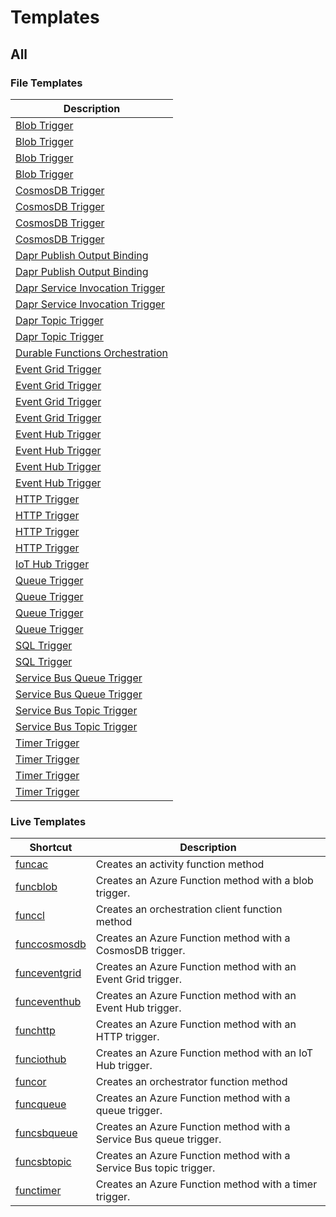 # Templates

## All

### File Templates

| Description                                                                                         |
|-----------------------------------------------------------------------------------------------------|
| [Blob Trigger](File/CSharp/DefaultWorker/CS_Blob_Trigger.md)                                        |
| [Blob Trigger](File/CSharp/IsolatedWorker/CS_Blob_Trigger.md)                                       |
| [Blob Trigger](File/FSharp/DefaultWorker/FS_Blob_Trigger.md)                                        |
| [Blob Trigger](File/FSharp/IsolatedWorker/FS_Blob_Trigger.md)                                       |
| [CosmosDB Trigger](File/CSharp/DefaultWorker/CS_CosmosDB_Trigger.md)                                |
| [CosmosDB Trigger](File/CSharp/IsolatedWorker/CS_CosmosDB_Trigger.md)                               |
| [CosmosDB Trigger](File/FSharp/DefaultWorker/FS_CosmosDB_Trigger.md)                                |
| [CosmosDB Trigger](File/FSharp/IsolatedWorker/FS_CosmosDB_Trigger.md)                               |
| [Dapr Publish Output Binding](File/CSharp/DefaultWorker/CS_Dapr_Publish_Output_Binding.md)          |
| [Dapr Publish Output Binding](File/CSharp/IsolatedWorker/CS_Dapr_Publish_Output_Binding.md)         |
| [Dapr Service Invocation Trigger](File/CSharp/DefaultWorker/CS_Dapr_Service_Invocation_Trigger.md)  |
| [Dapr Service Invocation Trigger](File/CSharp/IsolatedWorker/CS_Dapr_Service_Invocation_Trigger.md) |
| [Dapr Topic Trigger](File/CSharp/DefaultWorker/CS_Dapr_Topic_Trigger.md)                            |
| [Dapr Topic Trigger](File/CSharp/IsolatedWorker/CS_Dapr_Topic_Trigger.md)                           |
| [Durable Functions Orchestration](File/CSharp/DefaultWorker/CS_Durable_Functions_Orchestration.md)  |
| [Event Grid Trigger](File/CSharp/DefaultWorker/CS_Event_Grid_Trigger.md)                            |
| [Event Grid Trigger](File/CSharp/IsolatedWorker/CS_Event_Grid_Trigger.md)                           |
| [Event Grid Trigger](File/FSharp/DefaultWorker/FS_Event_Grid_Trigger.md)                            |
| [Event Grid Trigger](File/FSharp/IsolatedWorker/FS_Event_Grid_Trigger.md)                           |
| [Event Hub Trigger](File/CSharp/DefaultWorker/CS_Event_Hub_Trigger.md)                              |
| [Event Hub Trigger](File/CSharp/IsolatedWorker/CS_Event_Hub_Trigger.md)                             |
| [Event Hub Trigger](File/FSharp/DefaultWorker/FS_Event_Hub_Trigger.md)                              |
| [Event Hub Trigger](File/FSharp/IsolatedWorker/FS_Event_Hub_Trigger.md)                             |
| [HTTP Trigger](File/CSharp/DefaultWorker/CS_HTTP_Trigger.md)                                        |
| [HTTP Trigger](File/CSharp/IsolatedWorker/CS_HTTP_Trigger.md)                                       |
| [HTTP Trigger](File/FSharp/DefaultWorker/FS_HTTP_Trigger.md)                                        |
| [HTTP Trigger](File/FSharp/IsolatedWorker/FS_HTTP_Trigger.md)                                       |
| [IoT Hub Trigger](File/CSharp/DefaultWorker/CS_IoT_Hub_Trigger.md)                                  |
| [Queue Trigger](File/CSharp/DefaultWorker/CS_Queue_Trigger.md)                                      |
| [Queue Trigger](File/CSharp/IsolatedWorker/CS_Queue_Trigger.md)                                     |
| [Queue Trigger](File/FSharp/DefaultWorker/FS_Queue_Trigger.md)                                      |
| [Queue Trigger](File/FSharp/IsolatedWorker/FS_Queue_Trigger.md)                                     |
| [SQL Trigger](File/CSharp/DefaultWorker/CS_SQL_Trigger.md)                                          |
| [SQL Trigger](File/CSharp/IsolatedWorker/CS_SQL_Trigger.md)                                         |
| [Service Bus Queue Trigger](File/CSharp/DefaultWorker/CS_Service_Bus_Queue_Trigger.md)              |
| [Service Bus Queue Trigger](File/CSharp/IsolatedWorker/CS_Service_Bus_Queue_Trigger.md)             |
| [Service Bus Topic Trigger](File/CSharp/DefaultWorker/CS_Service_Bus_Topic_Trigger.md)              |
| [Service Bus Topic Trigger](File/CSharp/IsolatedWorker/CS_Service_Bus_Topic_Trigger.md)             |
| [Timer Trigger](File/CSharp/DefaultWorker/CS_Timer_Trigger.md)                                      |
| [Timer Trigger](File/CSharp/IsolatedWorker/CS_Timer_Trigger.md)                                     |
| [Timer Trigger](File/FSharp/DefaultWorker/FS_Timer_Trigger.md)                                      |
| [Timer Trigger](File/FSharp/IsolatedWorker/FS_Timer_Trigger.md)                                     |


### Live Templates

| Shortcut                                             | Description                                                        |
|------------------------------------------------------|--------------------------------------------------------------------|
| [funcac](Live/DefaultWorker/funcac.md)               | Creates an activity function method                                |
| [funcblob](Live/DefaultWorker/funcblob.md)           | Creates an Azure Function method with a blob trigger.              |
| [funccl](Live/DefaultWorker/funccl.md)               | Creates an orchestration client function method                    |
| [funccosmosdb](Live/DefaultWorker/funccosmosdb.md)   | Creates an Azure Function method with a CosmosDB trigger.          |
| [funceventgrid](Live/DefaultWorker/funceventgrid.md) | Creates an Azure Function method with an Event Grid trigger.       |
| [funceventhub](Live/DefaultWorker/funceventhub.md)   | Creates an Azure Function method with an Event Hub trigger.        |
| [funchttp](Live/DefaultWorker/funchttp.md)           | Creates an Azure Function method with an HTTP trigger.             |
| [funciothub](Live/DefaultWorker/funciothub.md)       | Creates an Azure Function method with an IoT Hub trigger.          |
| [funcor](Live/DefaultWorker/funcor.md)               | Creates an orchestrator function method                            |
| [funcqueue](Live/DefaultWorker/funcqueue.md)         | Creates an Azure Function method with a queue trigger.             |
| [funcsbqueue](Live/DefaultWorker/funcsbqueue.md)     | Creates an Azure Function method with a Service Bus queue trigger. |
| [funcsbtopic](Live/DefaultWorker/funcsbtopic.md)     | Creates an Azure Function method with a Service Bus topic trigger. |
| [functimer](Live/DefaultWorker/functimer.md)         | Creates an Azure Function method with a timer trigger.             |

